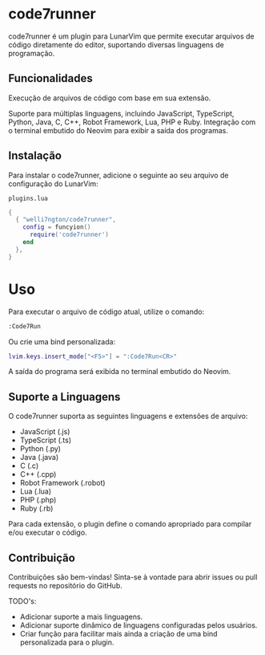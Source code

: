 # code7runner

code7runner é um plugin para LunarVim que permite executar arquivos de código diretamente do editor, suportando diversas linguagens de programação.

## Funcionalidades

Execução de arquivos de código com base em sua extensão.

Suporte para múltiplas linguagens, incluindo JavaScript, TypeScript, Python, Java, C, C++, Robot Framework, Lua, PHP e Ruby.
Integração com o terminal embutido do Neovim para exibir a saída dos programas.

## Instalação

Para instalar o code7runner, adicione o seguinte ao seu arquivo de configuração do LunarVim:

``plugins.lua``
```lua
{
  { "welli7ngton/code7runner",
    config = funcyion()
      require('code7runner')
    end
  },
}
```
# Uso

Para executar o arquivo de código atual, utilize o comando:

```bash
:Code7Run
```

Ou crie uma bind personalizada:

```lua
lvim.keys.insert_mode["<F5>"] = ":Code7Run<CR>"
```

A saída do programa será exibida no terminal embutido do Neovim.

## Suporte a Linguagens

O code7runner suporta as seguintes linguagens e extensões de arquivo:

- JavaScript (.js)
- TypeScript (.ts)
- Python (.py)
- Java (.java)
- C (.c)
- C++ (.cpp)
- Robot Framework (.robot)
- Lua (.lua)
- PHP (.php)
- Ruby (.rb)

Para cada extensão, o plugin define o comando apropriado para compilar e/ou executar o código.

## Contribuição
Contribuições são bem-vindas! Sinta-se à vontade para abrir issues ou pull requests no repositório do GitHub.

TODO's:
- Adicionar suporte a mais linguagens.
- Adicionar suporte dinâmico de linguagens configuradas pelos usuários.
- Criar função para facilitar mais ainda a criação de uma bind personalizada para o plugin.

